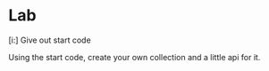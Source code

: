 # Lab

[i:] Give out start code

Using the start code, create your own collection and a little api for it.